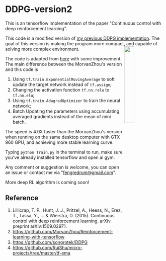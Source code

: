# DDPG-version2

This is an tensorflow implementation of the paper "Continuous control with deep reinforcement learning".

This code is a modified version of [my previous DDPG implementation](https://github.com/fengredrum/DDPG-TensorFlow). The goal of this version is making the program more compact, and capable of solving more complex environment.
<img src="https://www.tensorflow.org/images/tf_logo_transp.png" width=25% align="right">


The code is adapted from [here](https://github.com/MorvanZhou/Reinforcement-learning-with-tensorflow) with some improvement. The main difference between the MorvanZhou's version and this code is
1. Using `tf.train.ExponentialMovingAverage` to soft update the target network instead of `tf.assign`;
2. Changing the activation function `tf.nn.relu` to `tf.nn.elu`;
3. Using `tf.train.AdagradOptimizer` to train the neural network;
4. Batch Updating the parameters using accumulating averaged gradients instead of the mean of mini batch.

The speed is 4.0X faster than the MorvanZhou's version when running on the same desktop computer with GTX 960 GPU, and achieving  more stable learning curve.

Typing `python Train.py` in the terminal to run, make sure you've already installed tensorflow and open ai gym.

Any comment or suggestion is welcome, you can open an issue or contact me via "fengredrum@gmail.com".

More deep RL algorithm is coming soon!

## Reference
1. Lillicrap, T. P., Hunt, J. J., Pritzel, A., Heess, N., Erez, T., Tassa, Y., ... & Wierstra, D. (2015). Continuous control with deep reinforcement learning. arXiv preprint arXiv:1509.02971.
2. https://github.com/MorvanZhou/Reinforcement-learning-with-tensorflow
3. https://github.com/songrotek/DDPG
4. https://github.com/RuiShu/micro-projects/tree/master/tf-ema


